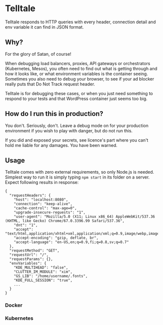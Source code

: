 # Telltale

Telltale responds to HTTP queries with every header, connection detail and env variable it can find in JSON format.

## Why?

For the glory of Satan, of course!

When debugging load balancers, proxies, API gateways or orchestrators (Kubernetes, Mesos), you often need to find out what is getting through and how it looks like, or what environment variables is the container seeing. Sometimes you also need to debug your browser, to see if your ad blocker really puts that Do Not Track request header.

Telltale is for debugging these cases, or when you just need something to respond to your tests and that WordPress container just seems too big.

## How do I run this in production?

You don't. Seriously, don't. Leave a debug mode on for your production environment if you wish to play with danger, but do not run this.

If you did and exposed your secrets, see licence's part where you can't hold me liable for any damages. You have been warned.

## Usage

Telltale comes with zero external requirements, so only Node.js is needed. Simplest way to run it is simply typing `npm start` in its folder on a server. Expect following results in response:

```
{
  "requestHeaders": {
    "host": "localhost:8080",
    "connection": "keep-alive",
    "cache-control": "max-age=0",
    "upgrade-insecure-requests": "1",
    "user-agent": "Mozilla/5.0 (X11; Linux x86_64) AppleWebKit/537.36 (KHTML, like Gecko) Chrome/67.0.3396.99 Safari/537.36",
    "dnt": "1",
    "accept": "text/html,application/xhtml+xml,application/xml;q=0.9,image/webp,image/apng,*/*;q=0.8",
    "accept-encoding": "gzip, deflate, br",
    "accept-language": "en-US,en;q=0.9,fi;q=0.8,sv;q=0.7"
  },
  "requestMethod": "GET",
  "requestUrl": "/",
  "requestParams": {},
  "envVariables": {
    "KDE_MULTIHEAD": "false",
    "CLUTTER_IM_MODULE": "xim",
    "GS_LIB": "/home/username/.fonts",
    "KDE_FULL_SESSION": "true",
    ...
  }
}
```

### Docker

### Kubernetes